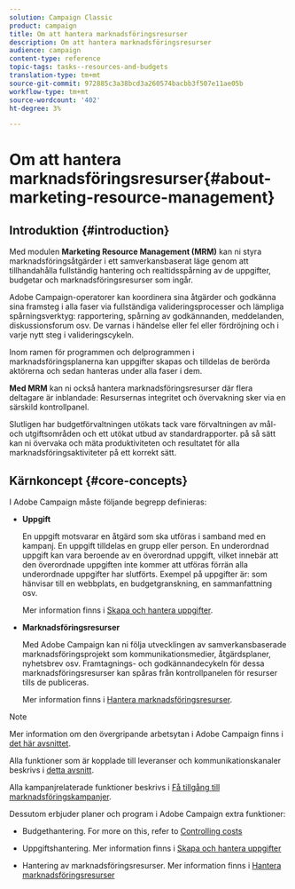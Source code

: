 ```yaml
---
solution: Campaign Classic
product: campaign
title: Om att hantera marknadsföringsresurser
description: Om att hantera marknadsföringsresurser
audience: campaign
content-type: reference
topic-tags: tasks--resources-and-budgets
translation-type: tm+mt
source-git-commit: 972885c3a38bcd3a260574bacbb3f507e11ae05b
workflow-type: tm+mt
source-wordcount: '402'
ht-degree: 3%

---
```



# Om att hantera marknadsföringsresurser{#about-marketing-resource-management}

## Introduktion {#introduction}

Med modulen **Marketing Resource Management (MRM)** kan ni styra marknadsföringsåtgärder i ett samverkansbaserat läge genom att tillhandahålla fullständig hantering och realtidsspårning av de uppgifter, budgetar och marknadsföringsresurser som ingår.

Adobe Campaign-operatorer kan koordinera sina åtgärder och godkänna sina framsteg i alla faser via fullständiga valideringsprocesser och lämpliga spårningsverktyg: rapportering, spårning av godkännanden, meddelanden, diskussionsforum osv. De varnas i händelse eller fel eller fördröjning och i varje nytt steg i valideringscykeln.

Inom ramen för programmen och delprogrammen i marknadsföringsplanerna kan uppgifter skapas och tilldelas de berörda aktörerna och sedan hanteras under alla faser i dem.

**Med MRM** kan ni också hantera marknadsföringsresurser där flera deltagare är inblandade: Resursernas integritet och övervakning sker via en särskild kontrollpanel.

Slutligen har budgetförvaltningen utökats tack vare förvaltningen av mål- och utgiftsområden och ett utökat utbud av standardrapporter. på så sätt kan ni övervaka och mäta produktiviteten och resultatet för alla marknadsföringsaktiviteter på ett korrekt sätt.

## Kärnkoncept {#core-concepts}

I Adobe Campaign måste följande begrepp definieras:

* **Uppgift**

   En uppgift motsvarar en åtgärd som ska utföras i samband med en kampanj. En uppgift tilldelas en grupp eller person. En underordnad uppgift kan vara beroende av en överordnad uppgift, vilket innebär att den överordnade uppgiften inte kommer att utföras förrän alla underordnade uppgifter har slutförts. Exempel på uppgifter är: som hänvisar till en webbplats, en budgetgranskning, en sammanfattning osv.

   Mer information finns i [Skapa och hantera uppgifter](../../campaign/using/creating-and-managing-tasks.md).

* **Marknadsföringsresurser**

   Med Adobe Campaign kan ni följa utvecklingen av samverkansbaserade marknadsföringsprojekt som kommunikationsmedier, åtgärdsplaner, nyhetsbrev osv. Framtagnings- och godkännandecykeln för dessa marknadsföringsresurser kan spåras från kontrollpanelen för resurser tills de publiceras.

   Mer information finns i [Hantera marknadsföringsresurser](../../campaign/using/managing-marketing-resources.md).

>[!NOTE]
>
>Mer information om den övergripande arbetsytan i Adobe Campaign finns i [det här avsnittet](../../platform/using/adobe-campaign-workspace.md).
>  
>Alla funktioner som är kopplade till leveranser och kommunikationskanaler beskrivs i [detta avsnitt](../../delivery/using/steps-about-delivery-creation-steps.md).
>
>Alla kampanjrelaterade funktioner beskrivs i [Få tillgång till marknadsföringskampanjer](../../campaign/using/accessing-marketing-campaigns.md).

Dessutom erbjuder planer och program i Adobe Campaign extra funktioner:

* Budgethantering. For more on this, refer to [Controlling costs](../../campaign/using/controlling-costs.md)

* Uppgiftshantering. Mer information finns i [Skapa och hantera uppgifter](../../campaign/using/creating-and-managing-tasks.md)

* Hantering av marknadsföringsresurser. Mer information finns i [Hantera marknadsföringsresurser](../../campaign/using/managing-marketing-resources.md)

